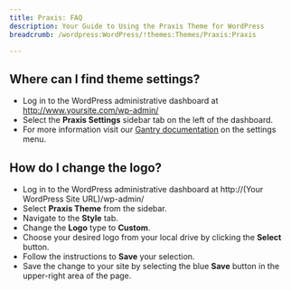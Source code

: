 ```yaml
---
title: Praxis: FAQ
description: Your Guide to Using the Praxis Theme for WordPress
breadcrumb: /wordpress:WordPress/!themes:Themes/Praxis:Praxis

---
```


Where can I find theme settings?
-----
* Log in to the WordPress administrative dashboard at http://www.yoursite.com/wp-admin/
* Select the **Praxis Settings** sidebar tab on the left of the dashboard.
* For more information visit our [Gantry documentation](http://docs.gantry.org/gantry4/configure) on the settings menu.

How do I change the logo?
-----

* Log in to the WordPress administrative dashboard at http://(Your WordPress Site URL)/wp-admin/
* Select **Praxis Theme** from the sidebar.
* Navigate to the **Style** tab.
* Change the **Logo** type to **Custom**.
* Choose your desired logo from your local drive by clicking the **Select** button.
* Follow the instructions to **Save** your selection.
* Save the change to your site by selecting the blue **Save** button in the upper-right area of the page.

[gantry]: http://docs.gantry.org/gantry4/configure